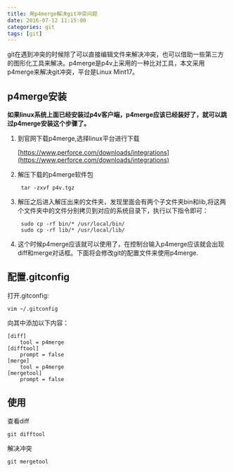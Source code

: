 ```yaml
---
title: 用p4merge解决git冲突问题
date: 2016-07-12 11:15:00
categories: git
tags: [git]
---
```


git在遇到冲突的时候除了可以直接编辑文件来解决冲突，也可以借助一些第三方的图形化工具来解决。p4merge是p4v上采用的一种比对工具，本文采用p4merge来解决git冲突，平台是Linux Mint17。

<!-- more -->

## p4merge安装

**如果linux系统上面已经安装过p4v客户端，p4merge应该已经装好了，就可以跳过p4merge安装这个步骤了。**

1. 到官网下载p4merge,选择linux平台进行下载

    [https://www.perforce.com/downloads/integrations](https://www.perforce.com/downloads/integrations)

2. 解压下载的p4merge软件包

		tar -zxvf p4v.tgz

3. 解压之后进入解压出来的文件夹，发现里面会有两个子文件夹bin和lib,将这两个文件夹中的文件分别拷贝到对应的系统目录下，执行以下指令即可：

	    sudo cp -rf bin/* /usr/local/bin/
        sudo cp -rf lib/* /usr/local/lib/

4. 这个时候p4merge应该就可以使用了，在控制台输入p4merge应该就会出现diff和merge对话框。下面将会修改git的配置文件来使用p4merge.

## 配置.gitconfig

打开.gitconfig:

	vim ~/.gitconfig

向其中添加以下内容：

	[diff]
	    tool = p4merge
	[difftool]
	    prompt = false
	[merge]
	    tool = p4merge
	[mergetool]
	    prompt = false

## 使用

查看diff

	git difftool
 
解决冲突

	git mergetool
	

